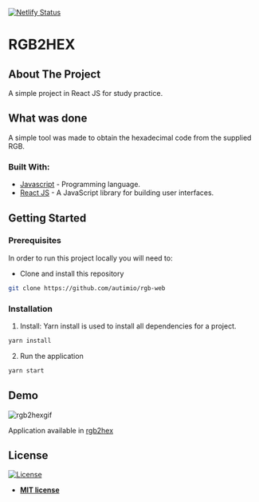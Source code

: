 [![Netlify Status](https://api.netlify.com/api/v1/badges/fd4d77a3-56b8-4624-a2a4-f835f9fa4383/deploy-status)](https://app.netlify.com/sites/rgb-to-hex-converter/deploys)

# RGB2HEX

## About The Project

A simple project in React JS for study practice.

## What was done

A simple tool was made to obtain the hexadecimal code from the supplied RGB.

### Built With:

- [Javascript](https://developer.mozilla.org/pt-BR/docs/Web/JavaScript) - Programming language.
- [React JS](https://reactjs.org/) - A JavaScript library for building user interfaces.

## Getting Started

### Prerequisites

In order to run this project locally you will need to:

- Clone and install this repository

```sh
git clone https://github.com/autimio/rgb-web
```

### Installation

1. Install: Yarn install is used to install all dependencies for a project.

```sh
yarn install
```

2. Run the application

```sh
yarn start
```

## Demo

![rgb2hexgif](https://raw.githubusercontent.com/autimio/rgb2hex/master/demo/demo-rgb.gif)

Application available in [rgb2hex](https://autimio.github.io/rgb2hex/)

## License

[![License](http://img.shields.io/:license-mit-blue.svg?style=flat-square)](http://badges.mit-license.org)

- **[MIT license](http://opensource.org/licenses/mit-license.php)**
